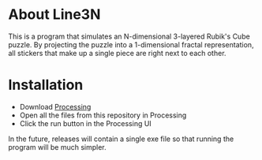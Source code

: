 # About Line3N

This is a program that simulates an N-dimensional 3-layered Rubik's Cube puzzle. By projecting the puzzle into a 1-dimensional fractal representation, all stickers that make up a single piece are right next to each other.

# Installation

- Download [Processing](https://processing.org/download)
- Open all the files from this repository in Processing
- Click the run button in the Processing UI

In the future, releases will contain a single exe file so that running the program will be much simpler.
